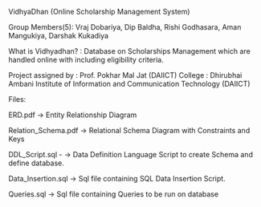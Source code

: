 VidhyaDhan (Online Scholarship Management System)

Group Members(5): Vraj Dobariya, Dip Baldha, Rishi Godhasara, Aman Mangukiya, Darshak Kukadiya

What is Vidhyadhan? : Database on Scholarships Management which are handled online with including eligibility criteria.

Project assigned by : Prof. Pokhar Mal Jat (DAIICT) College : Dhirubhai Ambani Institute of Information and Communication Technology (DAIICT)

Files:

ERD.pdf -> Entity Relationship Diagram

Relation_Schema.pdf -> Relational Schema Diagram with Constraints and Keys

DDL_Script.sql - -> Data Definition Language Script to create Schema and define database.

Data_Insertion.sql -> Sql file containing SQL Data Insertion Script.

Queries.sql -> Sql file containing Queries to be run on database
